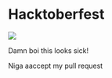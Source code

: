 # Hacktoberfest
<img src="https://hacktoberfest.com/_next/static/media/logo-hacktoberfest--horizontal.ebc5fdc8.svg">

Damn boi this looks sick!


Niga aaccept my pull request
